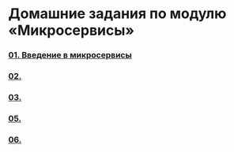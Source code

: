# Домашние задания по модулю «Микросервисы»
### [01. Введение в микросервисы](01/README.md)
### [02. ](02/README.md)
### [03. ](03/README.md)
### [05. ](04/README.md)
### [06. ](06/README.md)
